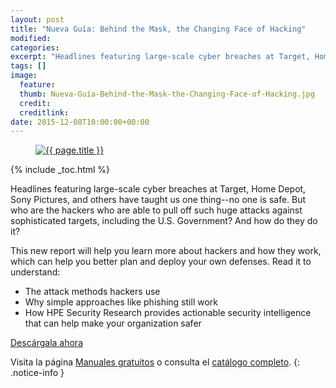```yaml
---
layout: post
title: "Nueva Guía: Behind the Mask, the Changing Face of Hacking"
modified:
categories:
excerpt: "Headlines featuring large-scale cyber breaches at Target, Home Depot, Sony Pictures, and others have taught us one thing--no one is safe. But who are the hackers who are able to pull off such huge attacks against sophisticated targets, including the U.S. Government? And how do they do it?"
tags: []
image:
  feature:
  thumb: Nueva-Guía-Behind-the-Mask-the-Changing-Face-of-Hacking.jpg
  credit:
  creditlink:
date: 2015-12-08T10:00:00+00:00
---
```


<figure>
  <a href="http://elbauldelprogramador.tradepub.com/c/pubRD.mpl?sr=oc&_t=oc:&qf=w_hp467"><img src="/assets/img/Nueva-Guía-Behind-the-Mask-the-Changing-Face-of-Hacking2.jpg" title="{{ page.title }}" alt="{{ page.title }}" /></a>
</figure>

{% include _toc.html %}

Headlines featuring large-scale cyber breaches at Target, Home Depot, Sony Pictures, and others have taught us one thing--no one is safe. But who are the hackers who are able to pull off such huge attacks against sophisticated targets, including the U.S. Government? And how do they do it?

This new report will help you learn more about hackers and how they work, which can help you better plan and deploy your own defenses. Read it to understand:

<!--ad-->

- The attack methods hackers use
- Why simple approaches like phishing still work
- How HPE Security Research provides actionable security intelligence that can help make your organization safer

<div class="btn-success">
  <a href="http://elbauldelprogramador.tradepub.com/c/pubRD.mpl?sr=oc&_t=oc:&qf=w_hp467" target="_blank">Descárgala ahora</a>
</div>

Visita la página [Manuales gratuitos][2] o consulta el [catálogo completo][3].
{: .notice-info }

[2]: /manuales-gratuitos/
[3]: http://elbauldelprogramador.tradepub.com/category/information-technology/1207/ "Catálogo completo de Guías gratuítas "
